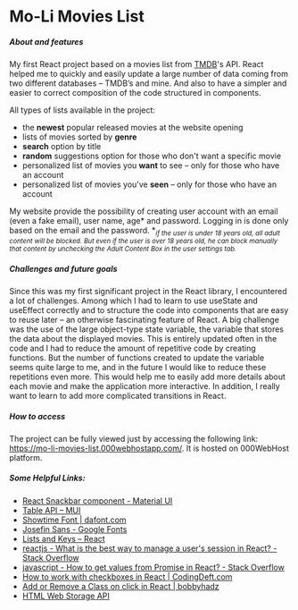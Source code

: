 # Mo-Li Movies List

##### About and features
My first React project based on a movies list from [TMDB](https://www.themoviedb.org/)'s API. React helped me to quickly and easily update a large number of data coming from two different databases – TMDB’s and mine. And also to have a simpler and easier to correct composition of the code structured in components. 

All types of lists available in the project:
 - the **newest** popular released movies at the website opening
 - lists of movies sorted by **genre**
 - **search** option by title
 - **random** suggestions option for those who don't want a specific movie
 - personalized list of movies you **want** to see – only for those who have an account
 - personalized list of movies you've **seen** – only for those who have an account

My website provide the possibility of creating user account with an email (even a fake email), user name, age* and password. Logging in is done only based on the email and the password.
*<sub>*if the user is under 18 years old, all adult content will be blocked. But even if the user is over 18 years old, he can block manually that content by unchecking the Adult Content Box in the user settings tab.*</sub>

##### Challenges and future goals
Since this was my first significant project in the React library, I encountered a lot of challenges. Among which I had to learn to use useState and useEffect correctly and to structure the code into components that are easy to reuse later – an otherwise fascinating feature of React. 
A big challenge was the use of the large object-type state variable, the variable that stores the data about the displayed movies. This is entirely updated often in the code and I had to reduce the amount of repetitive code by creating functions. But the number of functions created to update the variable seems quite large to me, and in the future I would like to reduce these repetitions even more. This would help me to easily add more details about each movie and make the application more interactive. 
In addition, I really want to learn to add more complicated transitions in React.

##### How to access
The project can be fully viewed just by accessing the following link: https://mo-li-movies-list.000webhostapp.com/. It is hosted on 000WebHost platform.

##### Some Helpful Links:
- [React Snackbar component - Material UI](https://mui.com/material-ui/react-snackbar/)
- [Table API – MUI](https://mui.com/api/table/#props)
- [Showtime Font | dafont.com](https://www.dafont.com/showtime.font)
- [Josefin Sans - Google Fonts](https://fonts.google.com/specimen/Josefin+Sans)
- [Lists and Keys – React](https://reactjs.org/docs/lists-and-keys.html)
- [reactjs - What is the best way to manage a user's session in React? - Stack Overflow](https://stackoverflow.com/questions/42420531/what-is-the-best-way-to-manage-a-users-session-in-react)
- [javascript - How to get values from Promise in React? - Stack Overflow](https://stackoverflow.com/questions/66153678/how-to-get-values-from-promise-in-react)
- [How to work with checkboxes in React | CodingDeft.com](https://www.codingdeft.com/posts/react-checkbox/)
- [Add or Remove a Class on click in React | bobbyhadz](https://bobbyhadz.com/blog/react-add-remove-class-on-click)
- [HTML Web Storage API](https://www.w3schools.com/html/html5_webstorage.asp)
